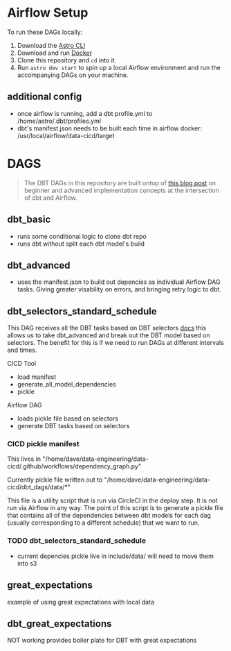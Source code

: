 # Airflow Setup

To run these DAGs locally:
1. Download the [Astro CLI](https://github.com/astronomer/astro-cli)
2. Download and run [Docker](https://docs.docker.com/docker-for-mac/install/)
3. Clone this repository and `cd` into it.
4. Run `astro dev start` to spin up a local Airflow environment and run the accompanying DAGs on your machine.


## additional config
- once airflow is running, add a dbt profile.yml to /home/astro/.dbt/profiles.yml
- dbt's manifest.json needs to be built each time in airflow docker: /usr/local/airflow/data-cicd/target

# DAGS

> The DBT DAGs in this repository are built ontop of [this blog post](https://astronomer.io/blog) on beginner and advanced implementation concepts at the intersection of dbt and Airflow.

## dbt_basic
- runs some conditional logic to clone dbt repo
- runs dbt without split each dbt model's build

## dbt_advanced
- uses the manifest.json to build out depencies as individual Airflow DAG tasks. Giving greater visability on errors, and bringing retry logic to dbt.

## dbt_selectors_standard_schedule
This DAG receives all the DBT tasks based on DBT selectors [docs](https://www.astronomer.io/blog/airflow-dbt-2) this allows us to take dbt_advanced and break out the DBT model based on selectors. The benefit for this is if we need to run DAGs at different intervals and times.

CICD Tool
- load manifest
- generate_all_model_dependencies
- pickle

Airflow DAG
- loads pickle file based on selectors
- generate DBT tasks based on selectors

### CICD pickle manifest

This lives in "/home/dave/data-engineering/data-cicd/.github/workflows/dependency_graph.py"

Currently pickle file written out to "/home/dave/data-engineering/data-cicd/dbt_dags/data/*"

This file is a utility script that is run via CircleCI in the deploy
step. It is not run via Airflow in any way. The point of this script is
to generate a pickle file that contains all of the dependencies between dbt models
for each dag (usually corresponding to a different schedule) that we want
to run.

### TODO dbt_selectors_standard_schedule
- current depencies pickle live in include/data/ will need to move them into s3

## great_expectations
example of using great expectations with local data

## dbt_great_expectations
NOT working
provides boiler plate for DBT with great expectations